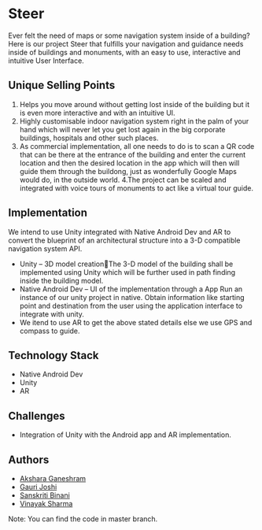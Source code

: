 # Steer 

Ever felt the need of maps or some navigation system inside of a building? Here is our project Steer that fulfills your navigation and guidance needs inside of buildings and monuments, with an easy to use, interactive and intuitive User Interface.


## Unique Selling Points

1.	Helps you move around without getting lost inside of the building but it is even more interactive and with an intuitive UI.
2.	Highly customisable indoor navigation system right in the palm of your hand which will never let you get lost again in the big corporate buildings, hospitals and other such places.
3. As commercial implementation, all one needs to do is to scan a QR code that can be there at the entrance of the building and enter the current location and then the desired location in the app which will then will guide them through the buildong, just as wonderfully Google Maps would do, in the outside world.
4.The project can be scaled and integrated with voice tours of monuments to act like a virtual tour guide.

## Implementation
We intend to use Unity integrated with Native Android Dev and AR to convert the blueprint of an architectural structure into a 3-D compatible navigation system API.

* Unity – 3D model creationThe 3-D model of the building shall be implemented using Unity which will be further used in path finding inside the building model.
* Native Android Dev – UI of the implementation through a App
Run an instance of our unity project in native. Obtain information like starting point and destination from the user using the application interface to integrate with unity. 
* We itend to use AR to get the above stated details else we use GPS and compass to guide.


## Technology Stack
* Native Android Dev 
* Unity
* AR 

## Challenges

* Integration of Unity with the Android app and AR implementation.

## Authors

* [Akshara Ganeshram](https://github.com/Akshara0804)
* [Gauri Joshi](https://github.com/FreakyTalons)
* [Sanskriti Binani](https://github.com/Sanskriti1110)
* [Vinayak Sharma](https://github.com/svinayak780)

Note: You can find the code in master branch.
